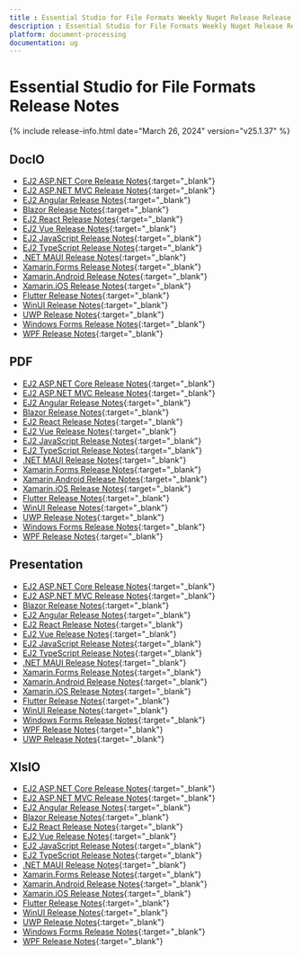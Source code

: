 ```yaml
---
title : Essential Studio for File Formats Weekly Nuget Release Release Notes  
description : Essential Studio for File Formats Weekly Nuget Release Release Notes  
platform: document-processing
documentation: ug
---
```


# Essential Studio for File Formats  Release Notes  

{% include release-info.html date="March 26, 2024" version="v25.1.37" %} 


## DocIO

* [EJ2 ASP.NET Core Release Notes](https://ej2.syncfusion.com/aspnetcore/documentation/release-notes/25.1.37#docio){:target="_blank"}
* [EJ2 ASP.NET MVC Release Notes](https://ej2.syncfusion.com/aspnetmvc/documentation/release-notes/25.1.37#docio){:target="_blank"}
* [EJ2 Angular Release Notes](https://ej2.syncfusion.com/angular/documentation/release-notes/25.1.37#docio){:target="_blank"}
* [Blazor Release Notes](https://blazor.syncfusion.com/documentation/release-notes/25.1.37#docio){:target="_blank"}
* [EJ2 React Release Notes](https://ej2.syncfusion.com/react/documentation/release-notes/25.1.37#docio){:target="_blank"}
* [EJ2 Vue  Release Notes](https://ej2.syncfusion.com/vue/documentation/release-notes/25.1.37#docio){:target="_blank"}
* [EJ2 JavaScript Release Notes](https://ej2.syncfusion.com/javascript/documentation/release-notes/25.1.37#docio){:target="_blank"}
* [EJ2 TypeScript Release Notes](https://ej2.syncfusion.com/documentation/release-notes/25.1.37#docio){:target="_blank"}
* [.NET MAUI Release Notes](/maui/release-notes/v25.1.37#docio){:target="_blank"}
* [Xamarin.Forms Release Notes](/xamarin/release-notes/v25.1.37#docio){:target="_blank"}
* [Xamarin.Android Release Notes](/xamarin-android/release-notes/v25.1.37#docio){:target="_blank"}
* [Xamarin.iOS Release Notes](/xamarin-ios/release-notes/v25.1.37#docio){:target="_blank"}
* [Flutter Release Notes](/flutter/release-notes/v25.1.37#docio){:target="_blank"}
* [WinUI Release Notes](/winui/release-notes/v25.1.37#docio){:target="_blank"}
* [UWP Release Notes](/uwp/release-notes/v25.1.37#docio){:target="_blank"}
* [Windows Forms Release Notes](/windowsforms/release-notes/v25.1.37#docio){:target="_blank"}
* [WPF Release Notes](/wpf/release-notes/v25.1.37#docio){:target="_blank"}



## PDF

* [EJ2 ASP.NET Core Release Notes](https://ej2.syncfusion.com/aspnetcore/documentation/release-notes/25.1.37#pdf){:target="_blank"}
* [EJ2 ASP.NET MVC Release Notes](https://ej2.syncfusion.com/aspnetmvc/documentation/release-notes/25.1.37#pdf){:target="_blank"}
* [EJ2 Angular Release Notes](https://ej2.syncfusion.com/angular/documentation/release-notes/25.1.37#pdf){:target="_blank"}
* [Blazor Release Notes](https://blazor.syncfusion.com/documentation/release-notes/25.1.37#pdf){:target="_blank"}
* [EJ2 React Release Notes](https://ej2.syncfusion.com/react/documentation/release-notes/25.1.37#pdf){:target="_blank"}
* [EJ2 Vue  Release Notes](https://ej2.syncfusion.com/vue/documentation/release-notes/25.1.37#pdf){:target="_blank"}
* [EJ2 JavaScript Release Notes](https://ej2.syncfusion.com/javascript/documentation/release-notes/25.1.37#pdf){:target="_blank"}
* [EJ2 TypeScript Release Notes](https://ej2.syncfusion.com/documentation/release-notes/25.1.37#pdf){:target="_blank"}
* [.NET MAUI Release Notes](/maui/release-notes/v25.1.37#pdf){:target="_blank"}
* [Xamarin.Forms Release Notes](/xamarin/release-notes/v25.1.37#pdf){:target="_blank"}
* [Xamarin.Android Release Notes](/xamarin-android/release-notes/v25.1.37#pdf){:target="_blank"}
* [Xamarin.iOS Release Notes](/xamarin-ios/release-notes/v25.1.37#pdf){:target="_blank"}
* [Flutter Release Notes](/flutter/release-notes/v25.1.37#pdf){:target="_blank"}
* [WinUI Release Notes](/winui/release-notes/v25.1.37#pdf){:target="_blank"}
* [UWP Release Notes](/uwp/release-notes/v25.1.37#pdf){:target="_blank"}
* [Windows Forms Release Notes](/windowsforms/release-notes/v25.1.37#pdf){:target="_blank"}
* [WPF Release Notes](/wpf/release-notes/v25.1.37#pdf){:target="_blank"}


## Presentation

* [EJ2 ASP.NET Core Release Notes](https://ej2.syncfusion.com/aspnetcore/documentation/release-notes/25.1.37#presentation){:target="_blank"}
* [EJ2 ASP.NET MVC Release Notes](https://ej2.syncfusion.com/aspnetmvc/documentation/release-notes/25.1.37#presentation){:target="_blank"}
* [Blazor Release Notes](https://blazor.syncfusion.com/documentation/release-notes/25.1.37#presentation){:target="_blank"}
* [EJ2 Angular Release Notes](https://ej2.syncfusion.com/angular/documentation/release-notes/25.1.37#presentation){:target="_blank"}
* [EJ2 React Release Notes](https://ej2.syncfusion.com/react/documentation/release-notes/25.1.37#presentation){:target="_blank"}
* [EJ2 Vue  Release Notes](https://ej2.syncfusion.com/vue/documentation/release-notes/25.1.37#presentation){:target="_blank"}
* [EJ2 JavaScript Release Notes](https://ej2.syncfusion.com/javascript/documentation/release-notes/25.1.37#presentation){:target="_blank"}
* [EJ2 TypeScript Release Notes](https://ej2.syncfusion.com/documentation/release-notes/25.1.37#presentation){:target="_blank"}
* [.NET MAUI Release Notes](/maui/release-notes/v25.1.37#presentation){:target="_blank"}
* [Xamarin.Forms Release Notes](/xamarin/release-notes/v25.1.37#presentation){:target="_blank"}
* [Xamarin.Android Release Notes](/xamarin-android/release-notes/v25.1.37#presentation){:target="_blank"}
* [Xamarin.iOS Release Notes](/xamarin-ios/release-notes/v25.1.37#presentation){:target="_blank"}
* [Flutter Release Notes](/flutter/release-notes/v25.1.37#presentation){:target="_blank"}
* [WinUI Release Notes](/winui/release-notes/v25.1.37#presentation){:target="_blank"}
* [Windows Forms Release Notes](/windowsforms/release-notes/v25.1.37#presentation){:target="_blank"}
* [WPF Release Notes](/wpf/release-notes/v25.1.37#presentation){:target="_blank"}
* [UWP Release Notes](/uwp/release-notes/v25.1.37#presentation){:target="_blank"}



## XlsIO

* [EJ2 ASP.NET Core Release Notes](https://ej2.syncfusion.com/aspnetcore/documentation/release-notes/25.1.37#xlsio){:target="_blank"}
* [EJ2 ASP.NET MVC Release Notes](https://ej2.syncfusion.com/aspnetmvc/documentation/release-notes/25.1.37#xlsio){:target="_blank"}
* [EJ2 Angular Release Notes](https://ej2.syncfusion.com/angular/documentation/release-notes/25.1.37#xlsio){:target="_blank"}
* [Blazor Release Notes](https://blazor.syncfusion.com/documentation/release-notes/25.1.37#xlsio){:target="_blank"}
* [EJ2 React Release Notes](https://ej2.syncfusion.com/react/documentation/release-notes/25.1.37#xlsio){:target="_blank"}
* [EJ2 Vue  Release Notes](https://ej2.syncfusion.com/vue/documentation/release-notes/25.1.37#xlsio){:target="_blank"}
* [EJ2 JavaScript Release Notes](https://ej2.syncfusion.com/javascript/documentation/release-notes/25.1.37#xlsio){:target="_blank"}
* [EJ2 TypeScript Release Notes](https://ej2.syncfusion.com/documentation/release-notes/25.1.37#xlsio){:target="_blank"}
* [.NET MAUI Release Notes](/maui/release-notes/v25.1.37#xlsio){:target="_blank"}
* [Xamarin.Forms Release Notes](/xamarin/release-notes/v25.1.37#xlsio){:target="_blank"}
* [Xamarin.Android Release Notes](/xamarin-android/release-notes/v25.1.37#xlsio){:target="_blank"}
* [Xamarin.iOS Release Notes](/xamarin-ios/release-notes/v25.1.37#xlsio){:target="_blank"}
* [Flutter Release Notes](/flutter/release-notes/v25.1.37#xlsio){:target="_blank"}
* [WinUI Release Notes](/winui/release-notes/v25.1.37#xlsio){:target="_blank"}
* [UWP Release Notes](/uwp/release-notes/v25.1.37#xlsio){:target="_blank"}
* [Windows Forms Release Notes](/windowsforms/release-notes/v25.1.37#xlsio){:target="_blank"}
* [WPF Release Notes](/wpf/release-notes/v25.1.37#xlsio){:target="_blank"}


